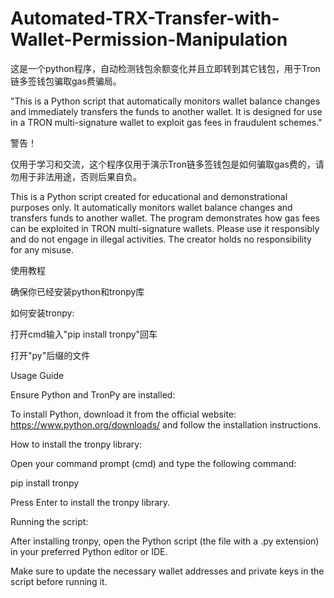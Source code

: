 # Automated-TRX-Transfer-with-Wallet-Permission-Manipulation

这是一个python程序，自动检测钱包余额变化并且立即转到其它钱包，用于Tron链多签钱包骗取gas费骗局。

"This is a Python script that automatically monitors wallet balance changes and immediately transfers the funds to another wallet. It is designed for use in a TRON multi-signature wallet to exploit gas fees in fraudulent schemes."



警告！

仅用于学习和交流，这个程序仅用于演示Tron链多签钱包是如何骗取gas费的，请勿用于非法用途，否则后果自负。

This is a Python script created for educational and demonstrational purposes only. It automatically monitors wallet balance changes and transfers funds to another wallet. The program demonstrates how gas fees can be exploited in TRON multi-signature wallets. Please use it responsibly and do not engage in illegal activities. The creator holds no responsibility for any misuse.



使用教程

确保你已经安装python和tronpy库

如何安装tronpy:

打开cmd输入"pip install tronpy"回车

打开"py"后缀的文件



Usage Guide

Ensure Python and TronPy are installed:

To install Python, download it from the official website: https://www.python.org/downloads/ and follow the installation instructions.

How to install the tronpy library:

Open your command prompt (cmd) and type the following command:

pip install tronpy

Press Enter to install the tronpy library.

Running the script:

After installing tronpy, open the Python script (the file with a .py extension) in your preferred Python editor or IDE.

Make sure to update the necessary wallet addresses and private keys in the script before running it.
